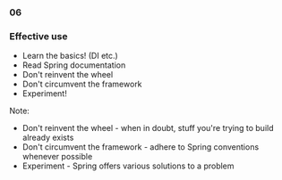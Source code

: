 
<h3 class="chapter-number">06</h3>

### Effective use

* Learn the basics! (DI etc.)
* Read Spring documentation
* Don't reinvent the wheel
* Don't circumvent the framework
* Experiment!

Note:

- Don't reinvent the wheel - when in doubt, stuff you're trying to build already exists
- Don't circumvent the framework - adhere to Spring conventions whenever possible
- Experiment - Spring offers various solutions to a problem
